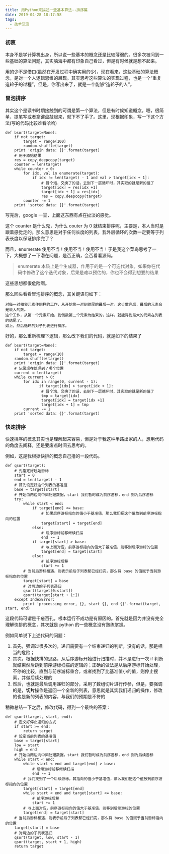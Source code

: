 ```yaml
---
title: 用Python来描述一些基本算法--排序篇
date: 2019-04-28 18:17:58
tags:
  - 技术沉淀
---
```


### 初衷

本身不是学计算机出身，所以说一些基本的概念还是比较薄弱的。很多次被问到一些基础的算法问题，其实脑海中都有印象自己看过，但是有时候就是想不起来。

用的少不是借口(虽然在开发过程中确实用的少)，现在看来，这些基础的算法概念，是对一个人逻辑思维的展现。其实思考这些算法的实现过程，也是一个“重复造轮子的过程”，但是，你写出来了，就是一个能够“造轮子的人”。

### 冒泡排序

其实这个是读书时期接触到的可谓是第一个算法，但是有时候知道概念，嗯，很简单，提笔写或者拿键盘敲起来，就下不了手了。这里，现根据印象，写一下这个方法(写的代码比较难看哈哈)

```
def bsort(target=None):
    if not target:
        target = range(100)
        random.shuffle(target)
    print 'origin data: {}'.format(target)
    # 用于原始结果
    res = copy.deepcopy(target)
    counter = len(target)
    while counter > 0:
        for idx, val in enumerate(target):
            if idx != len(target) - 1 and val > target[idx + 1]:
                # 冒个泡，交换了的话，去到下一层循环时，其实取的就是新的值了
                target[idx] = res[idx +1]
                target[idx + 1] = res[idx]
                res = copy.deepcopy(target)
        counter -= 1
    print 'sorted data: {}'.format(target)
```

写完后，google 一查，上面这东西有点在扯淡的感觉。

这个 counter 是什么鬼，为什么 couter 为 0 就结束排序呢，主要是，本人当时是跟着感觉走的。那么意思是对于任何长度的列表，我外层循环的次数一定要等于列表长度以保证排序完了？

而且，enumerate 使用不当！使用不当！使用不当！于是我这个菜鸟思考了一下，大概想了一下潜在问题，是否正确，会否看看源码。

> enumerate 本质上是个生成器，作用于的是一个可迭代对象，如果你在代码中修改了这个迭代对象，后果是难以预估的，你也不会得到想要的结果

这些思想都很危险啊。

那么回头看看冒泡排序的概念，其关键语句如下：

```
对每一对相邻元素作同样的工作，从开始第一对到结尾的最后一对。这步做完后，最后的元素会是最大的数。
这个工作，从第一个元素开始，到倒数第二个元素为结束的，这样，就能得到最大的元素在列表的结尾了。
如上，然后循环的对子列表进行排序。
```

好的，那么重新梳理下逻辑，那么改下我们的代码，就是如下的结果了

```
def bsort(target=None):
    if not target:
        target = range(10)
    random.shuffle(target)
    print 'origin data: {}'.format(target)
    # 记录现在处理到了哪个位置
    current = len(target)
    while current > 0:
        for idx in range(0, current - 1):
               if target[idx] > target[idx + 1]:
                # 冒个泡，交换了的话，去到下一层循环时，其实取的就是新的值了
                tmp = target[idx]
                target[idx] = target[idx +1]
                target[idx + 1] = tmp
        current -= 1
    print 'sorted data: {}'.format(target)
```

### 快速排序

快速排序的概念其实也是理解起来容易，但是对于我这种半路出家的人，想用代码的角度去阐释，还是要废点时间去思考的。

例如，这是我根据快排的概念自己撸的一段代码。

```
def qsort(target):
    # 先指定好起始游标
    start = 0
    end = len(target) - 1
    # 首先设定好这个列表的基准值
    base = target[start]
    # 开始由两边向中间处理数据，start 我们暂时成为前序游标，end 则为后序游标
    try:
        while start < end:
            if target[end] <= base:
                # 如果后序游标指向的值小于基准值，那么我们把这个值放到前序游标指向的位置
                target[start] = target[end]
            else:
                # 后序游标前移继续扫描
                end -= 1
            if target[start] > base:
                # 与上面对应，前序游标指向的值大于基准值，则移到后序游标的位置
                target[end] = target[start]
            else:
                # 前序游标后移
                start += 1
        # 当前后游标相遇，则表示前后子列表都已经扫完，那么将 base 的值赋予当前游标指向的位置
        target[start] = base
        # 对两边的子列表递归
        qsort(target[0:start])
        qsort(target[start + 1:])
    except IndexError:
        print 'processing error, {}, start {}, end {}'.format(target, start, end)
```

这段代码可谓是千疮百孔，根本运行不成功是有原因的。首先就是因为并没有完全理解快排的概念，其次就是 python 的一些概念没有熟练掌握。

例如简单说下上述代码的问题：

1. 首先，强调过很多次的，递归需要有一个结束递归的判断，没有的话，那是相当的危险；
2. 其次，根据快排的思路，从后序游标开始进行扫描时，并不是进行一次 if 判断就结束然后跳到前序游标扫描的逻辑的；正确的做法是从后序游标开始处理，不停的比较，直到与前序游标重合，或者找到了比基准值小的值，则停止搜索，并做后续处理的
3. 然后，也就是最后调用递归的部分，采用了数组切片进行传参，但是，要强调的是，**切片**操作是返回一个全新的列表，意思就是其实我们递归的操作，修改的也是新的列表的内容，与我们的预期是不符的


稍微总结一下之后，修改代码，得到一个最终的答案：

```
def qsort(target, start, end):
    # 定义好停止递归的方式
    if start >= end:
        return target
    # 设定当前列表的基准值
    base = target[start]
    low = start
    high = end
    # 开始由两边向中间处理数据，start 我们暂时成为前序游标，end 则为后续游标
    while start < end:
        while start < end and target[end] > base:
            # 后续游标前移继续扫描
            end -= 1
        # 我们找到了一个后续游标，其指向的值小于基准值，那么我们把这个值放到前序游标指向的位置
        target[start] = target[end]
        while start < end and target[start] <= base:
            # 前序游标后移
            start += 1
        # 与上面对应，前序游标指向的值大于基准值，则移到后续游标的位置
        target[end] = target[start]
    # 当前后游标相遇，则表示前后子列表都已经扫完，那么将 base 的值赋予当前游标指向的位置
    target[start] = base
    # 对两边的子列表递归
    qsort(target, low, start - 1)
    qsort(target, start + 1, high)
    return target
```

